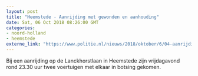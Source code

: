 ```yaml
---
layout: post
title: "Heemstede - Aanrijding met gewonden en aanhouding"
date: Sat, 06 Oct 2018 08:26:00 GMT
categories: 
- noord-holland 
- heemstede 
externe_link: "https://www.politie.nl/nieuws/2018/oktober/6/04-aanrijding-met-gewonden-en-aanhouding.html"
---
```


Bij een aanrijding op de Lanckhorstlaan in Heemstede zijn vrijdagavond rond 23.30 uur twee voertuigen met elkaar in botsing gekomen.
